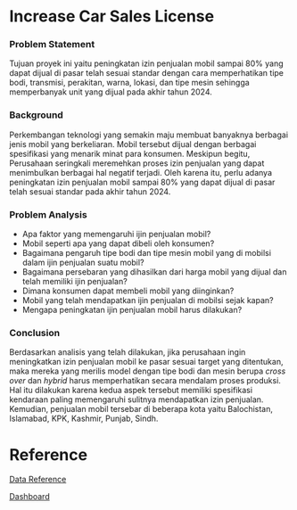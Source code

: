 # Increase Car Sales License

### Problem Statement

Tujuan proyek ini yaitu peningkatan izin penjualan mobil sampai 80% yang dapat dijual di pasar telah sesuai standar dengan cara memperhatikan tipe bodi, transmisi, perakitan, warna, lokasi, dan tipe mesin sehingga memperbanyak unit yang dijual pada akhir tahun 2024.

### Background

Perkembangan teknologi yang semakin maju membuat banyaknya berbagai jenis mobil yang berkeliaran. Mobil tersebut dijual dengan berbagai spesifikasi yang menarik minat para konsumen. Meskipun begitu, Perusahaan seringkali meremehkan proses izin penjualan yang dapat menimbulkan berbagai hal negatif terjadi. Oleh karena itu, perlu adanya peningkatan izin penjualan mobil sampai 80% yang dapat dijual di pasar telah sesuai standar pada akhir tahun 2024.


### Problem Analysis

- Apa faktor yang memengaruhi ijin penjualan mobil?
- Mobil seperti apa yang dapat dibeli oleh konsumen?
- Bagaimana pengaruh tipe bodi dan tipe mesin mobil yang di mobilsi dalam ijin penjualan suatu mobil?
- Bagaimana persebaran yang dihasilkan dari harga mobil yang dijual dan telah memiliki ijin penjualan?
- Dimana konsumen dapat membeli mobil yang diinginkan?
- Mobil yang telah mendapatkan ijin penjualan di mobilsi sejak kapan?
- Mengapa peningkatan ijin penjualan mobil harus dilakukan?

### Conclusion

Berdasarkan analisis yang telah dilakukan, jika perusahaan ingin meningkatkan izin penjualan mobil ke pasar sesuai target yang ditentukan, maka mereka yang merilis model dengan tipe bodi dan mesin berupa *cross over* dan *hybrid* harus memperhatikan secara mendalam proses produksi. Hal itu dilakukan karena kedua aspek tersebut memiliki spesifikasi kendaraan paling memengaruhi sulitnya mendapatkan izin penjualan. Kemudian, penjualan mobil tersebar di beberapa kota yaitu Balochistan, Islamabad, KPK, Kashmir, Punjab, Sindh. 

# Reference

[Data Reference](https://www.kaggle.com/datasets/mohidabdulrehman/ultimate-car-price-prediction-dataset)

[Dashboard](https://public.tableau.com/views/h8dsft_Milestone1_Achmad_Raihan/CarsSaleTotal?:language=en-US&publish=yes&:sid=&:redirect=auth&:display_count=n&:origin=viz_share_link)
